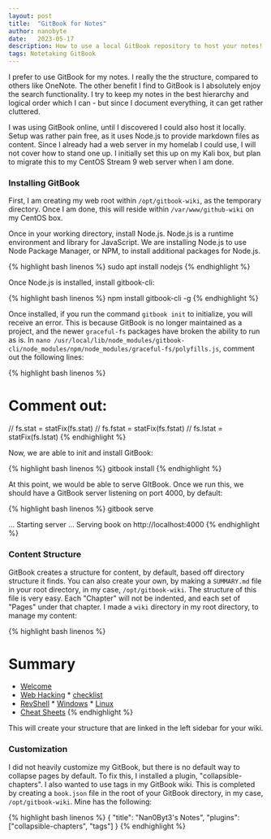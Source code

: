 ```yaml
---
layout: post
title:  "GitBook for Notes"
author: nanobyte
date:   2023-05-17
description: How to use a local GitBook repository to host your notes!
tags: Notetaking GitBook
---
```


I prefer to use GitBook for my notes. I really the the structure, compared to others like OneNote. The other benefit I find to GitBook is I absolutely enjoy the search functionality. I try to keep my notes in the best hierarchy and logical order which I can - but since I document everything, it can get rather cluttered.

I was using GitBook online, until I discovered I could also host it locally. Setup was rather pain free, as it uses Node.js to provide markdown files as content. Since I already had a web server in my homelab I could use, I will not cover how to stand one up. I initially set this up on my Kali box, but plan to migrate this to my CentOS Stream 9 web server when I am done.

<h3>Installing GitBook</h3>

First, I am creating my web root within `/opt/gitbook-wiki`, as the temporary directory. Once I am done, this will reside within `/var/www/github-wiki` on my CentOS box.

Once in your working directory, install Node.js. Node.js is a runtime environment and library for JavaScript. We are installing Node.js to use Node Package Manager, or NPM, to install additional packages for Node.js.

{% highlight bash linenos %} 
sudo apt install nodejs
{% endhighlight %}

Once Node.js is installed, install gitbook-cli:

{% highlight bash linenos %} 
npm install gitbook-cli -g
{% endhighlight %}

Once installed, if you run the command `gitbook init` to initialize, you will receive an error. This is because GitBook is no longer maintained as a project, and the newer `graceful-fs` packages have broken the ability to run as is. In `nano /usr/local/lib/node_modules/gitbook-cli/node_modules/npm/node_modules/graceful-fs/polyfills.js`, comment out the following lines:

{% highlight bash linenos %} 
# Comment out:
//  fs.stat = statFix(fs.stat)
//  fs.fstat = statFix(fs.fstat)
//  fs.lstat = statFix(fs.lstat)
{% endhighlight %}

Now, we are able to init and install GitBook:

{% highlight bash linenos %} 
gitbook install
{% endhighlight %}

At this point, we would be able to serve GItBook. Once we run this, we should have a GitBook server listening on port 4000, by default:

{% highlight bash linenos %} 
gitbook serve

...
Starting server ...
Serving book on http://localhost:4000
{% endhighlight %}

<h3>Content Structure</h3>

GitBook creates a structure for content, by default, based off directory structure it finds. You can also create your own, by making a `SUMMARY.md` file in your root directory, in my case, `/opt/gitbook-wiki`. The structure of this file is very easy. Each "Chapter" will not be indented, and each set of "Pages" under that chapter. I made a `wiki` directory in my root directory, to manage my content:

{% highlight bash linenos %} 
# Summary
* [Welcome](README.md)
* [Web Hacking](wiki/web-hacking/README.md)
        * [checklist](wiki/web-hacking/checklist.md)
* [RevShell](wiki/revshell/README.md)
        * [Windows](wiki/revshell/windows.md)
        * [Linux](wiki/revshell/linux.md)
* [Cheat Sheets](wiki/cheat-sheets/README.md)
{% endhighlight %}

This will create your structure that are linked in the left sidebar for your wiki.

<h3>Customization</h3>

I did not heavily customize my GitBook, but there is no default way to collapse pages by default. To fix this, I installed a plugin, "collapsible-chapters". I also wanted to use tags in my GitBook wiki. This is completed by creating a `book.json` file in the root of your GitBook directory, in my case, `/opt/gitbook-wiki`. Mine has the following:

{% highlight bash linenos %} 
{
    "title": "Nan0Byt3's Notes",
    "plugins": ["collapsible-chapters",
     "tags"]
}
{% endhighlight %}

